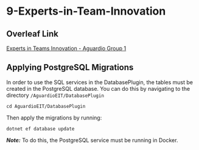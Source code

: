# 9-Experts-in-Team-Innovation

## Overleaf Link
[Experts in Teams Innovation - Aguardio Group 1](https://www.overleaf.com/project/654fcf977ff977ae7a506617)

## Applying PostgreSQL Migrations
In order to use the SQL services in the DatabasePlugin, the tables must be created in the PostgreSQL database.
You can do this by navigating to the directory `/AguardioEIT/DatabasePlugin`

```
cd AguardioEIT/DatabasePlugin
```

Then apply the migrations by running:
```
dotnet ef database update
```

**_Note:_** To do this, the PostgreSQL service must be running in Docker.
